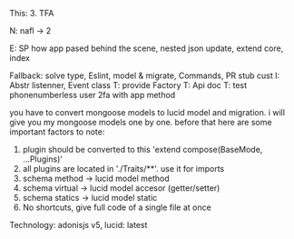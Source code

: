 This: 
3. TFA


N: nafl -> 2

E: SP how app pased behind the scene, nested json update, extend core, index

Fallback: solve type, Eslint, model & migrate, Commands, PR stub cust
I: Abstr listenner, Event class
T: provide Factory
T: Api doc
T: test phonenumberless user 2fa with app method



you have to convert mongoose models to lucid model and migration. i will give you my mongoose models
one by one. before that here are some important factors to note:

1. plugin should be converted to this 'extend compose(BaseMode, ...Plugins)'
2. all plugins are located in './Traits/\*\*'. use it for imports
3. schema method -> lucid model method
4. schema virtual -> lucid model accesor (getter/setter)
5. schema statics -> lucid model static
6. No shortcuts, give full code of a single file at once

Technology: adonisjs v5, lucid: latest

